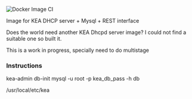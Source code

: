![Docker Image CI](https://github.com/fsedano/kea-dhcp-server/workflows/Docker%20Image%20CI/badge.svg)

Image for KEA DHCP server + Mysql + REST interface

Does the world need another KEA Dhcpd server image? I could not find a suitable one
so built it.

This is a work in progress, specially need to do multistage

### Instructions

kea-admin db-init mysql -u root -p kea_db_pass  -h db

/usr/local/etc/kea
